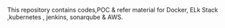 This repository contains codes,POC & refer material for Docker, ELk Stack ,kubernetes , jenkins, sonarqube & AWS.
